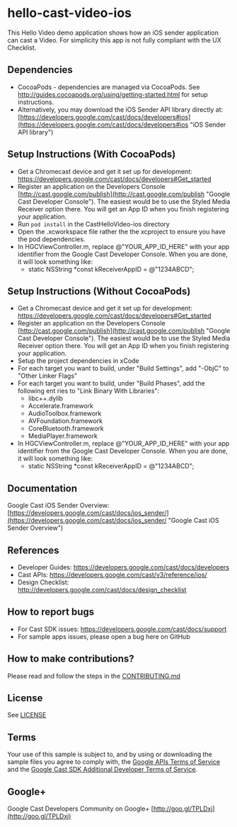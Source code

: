 # hello-cast-video-ios

This Hello Video demo application shows how an iOS sender application can cast a Video.  For simplicity this app is not fully compliant with the UX Checklist.

## Dependencies
* CocoaPods - dependencies are managed via CocoaPods. See http://guides.cocoapods.org/using/getting-started.html for setup instructions.
* Alternatively, you may download the iOS Sender API library directly at: [https://developers.google.com/cast/docs/developers#ios](https://developers.google.com/cast/docs/developers#ios "iOS Sender API library")

## Setup Instructions (With CocoaPods)
* Get a Chromecast device and get it set up for development: https://developers.google.com/cast/docs/developers#Get_started
* Register an application on the Developers Console [http://cast.google.com/publish](http://cast.google.com/publish "Google Cast Developer Console"). The easiest would be to use the Styled Media Receiver option there. You will get an App ID when you finish registering your application.
* Run `pod install` in the CastHelloVideo-ios directory
* Open the .xcworkspace file rather the the xcproject to ensure you have the pod dependencies.
* In HGCViewController.m, replace @"YOUR\_APP\_ID\_HERE" with your app identifier from the Google Cast Developer Console. When you are done, it will look something like:
  * static NSString *const kReceiverAppID = @"1234ABCD";

## Setup Instructions (Without CocoaPods)
* Get a Chromecast device and get it set up for development: https://developers.google.com/cast/docs/developers#Get_started
* Register an application on the Developers Console [http://cast.google.com/publish](http://cast.google.com/publish "Google Cast Developer Console"). The easiest would be to use the Styled Media Receiver option there. You will get an App ID when you finish registering your application.
* Setup the project dependencies in xCode
* For each target you want to build, under "Build Settings", add "-ObjC" to "Other Linker Flags"
* For each target you want to build, under "Build Phases", add the following ent
ries to "Link Binary With Libraries":
  * libc++.dylib
  * Accelerate.framework
  * AudioToolbox.framework
  * AVFoundation.framework
  * CoreBluetooth.framework
  * MediaPlayer.framework
* In HGCViewController.m, replace @"YOUR\_APP\_ID\_HERE" with your app identifier from the Google Cast Developer Console. When you are done, it will look something like:
  * static NSString *const kReceiverAppID = @"1234ABCD";

## Documentation
Google Cast iOS Sender Overview:  [https://developers.google.com/cast/docs/ios_sender/](https://developers.google.com/cast/docs/ios_sender/ "Google Cast iOS Sender Overview")

## References
* Developer Guides: https://developers.google.com/cast/docs/developers
* Cast APIs: https://developers.google.com/cast/v3/reference/ios/
* Design Checklist: http://developers.google.com/cast/docs/design_checklist

## How to report bugs
* For Cast SDK issues: https://developers.google.com/cast/docs/support
* For sample apps issues, please open a bug here on GitHub

## How to make contributions?
Please read and follow the steps in the [CONTRIBUTING.md](CONTRIBUTING.md)

## License
See [LICENSE](LICENSE)

## Terms
Your use of this sample is subject to, and by using or downloading the sample files you agree to comply with, the [Google APIs Terms of Service](https://developers.google.com/terms/) and the [Google Cast SDK Additional Developer Terms of Service](https://developers.google.com/cast/docs/terms/).

## Google+
Google Cast Developers Community on Google+ [http://goo.gl/TPLDxj](http://goo.gl/TPLDxj)
